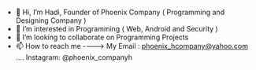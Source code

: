 - 👋 Hi, I’m Hadi, Founder of Phoenix Company ( Programming and Designing Company )
- 👀 I’m interested in Programming ( Web, Android and Security )
- 💞️ I’m looking to collaborate on Programming Projects
- 📫 How to reach me ----> My Email : phoenix_hcompany@yahoo.com .... Instagram: @phoenix_companyh

<!---
phoenixcompanyh/phoenixcompanyh is a ✨ special ✨ repository because its `README.md` (this file) appears on your GitHub profile.
You can click the Preview link to take a look at your changes.
--->
